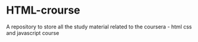 # HTML-crourse
A repository to store all the study material related to the coursera - html css and javascript course
